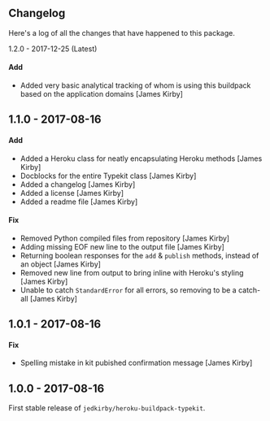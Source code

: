 Changelog
-------

Here's a log of all the changes that have happened to this package.

1.2.0 - 2017-12-25 (Latest)

#### Add

- Added very basic analytical tracking of whom is using this buildpack based on the application domains [James Kirby]

1.1.0 - 2017-08-16
------

#### Add

- Added a Heroku class for neatly encapsulating Heroku methods [James Kirby]
- Docblocks for the entire Typekit class [James Kirby]
- Added a changelog [James Kirby]
- Added a license [James Kirby]
- Added a readme file [James Kirby]

#### Fix

- Removed Python compiled files from repository [James Kirby]
- Adding missing EOF new line to the output file [James Kirby]
- Returning boolean responses for the `add` & `publish` methods, instead of an object [James Kirby]
- Removed new line from output to bring inline with Heroku's styling [James Kirby]
- Unable to catch `StandardError` for all errors, so removing to be a catch-all [James Kirby]

1.0.1 - 2017-08-16
------

#### Fix

- Spelling mistake in kit pubished confirmation message [James Kirby]


1.0.0 - 2017-08-16
------

First stable release of `jedkirby/heroku-buildpack-typekit`.
